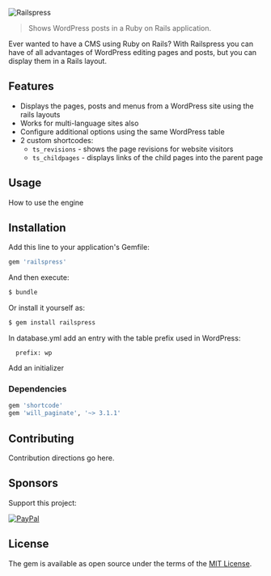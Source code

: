 ![Railspress](https://truesoft.ro/railspress/railspress-logo.png)

> Shows WordPress posts in a Ruby on Rails application.

Ever wanted to have a CMS using Ruby on Rails? With Railspress you can have of all 
advantages of WordPress editing pages and posts, but you can display them in a Rails 
layout.

## Features

- Displays the pages, posts and menus from a WordPress site using the rails layouts
- Works for multi-language sites also
- Configure additional options using the same WordPress table
- 2 custom shortcodes:
  - `ts_revisions` - shows the page revisions for website visitors
  - `ts_childpages` - displays links of the child pages into the parent page

## Usage
How to use the engine

## Installation
Add this line to your application's Gemfile:

```ruby
gem 'railspress'
```

And then execute:
```bash
$ bundle
```

Or install it yourself as:
```bash
$ gem install railspress
```

In database.yml add an entry with the table prefix used in WordPress:

```
  prefix: wp
```

Add an initializer

### Dependencies

```ruby
gem 'shortcode'
gem 'will_paginate', '~> 3.1.1'
```

## Contributing

Contribution directions go here.

## Sponsors

Support this project:

[![PayPal](https://www.paypalobjects.com/webstatic/en_US/i/buttons/pp-acceptance-medium.png)](https://paypal.me/ibogdank/10eur)

## License
The gem is available as open source under the terms of the [MIT License](https://opensource.org/licenses/MIT).
